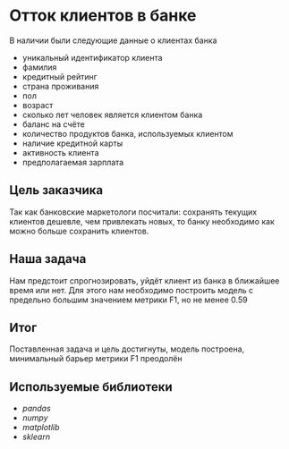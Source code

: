 ﻿# Отток клиентов в банке
В наличии были следующие данные о клиентах банка 

- уникальный идентификатор клиента
- фамилия
- кредитный рейтинг
- страна проживания
- пол
- возраст
- сколько лет человек является клиентом банка
- баланс на счёте
- количество продуктов банка, используемых клиентом
- наличие кредитной карты
- активность клиента
- предполагаемая зарплата

## Цель заказчика 
Так как банковские маркетологи посчитали: сохранять текущих клиентов дешевле, чем привлекать новых, то банку необходимо как можно больше сохранить клиентов. 
 
## Наша задача
Нам предстоит спрогнозировать, уйдёт клиент из банка в ближайшее время или нет. Для этого нам необходимо построить модель с предельно большим значением метрики F1, но не менее 0.59

## Итог
Поставленная задача и цель достигнуты, модель построена, минимальный барьер метрики F1 преодолён

## Используемые библиотеки

- *pandas*
- *numpy*
- *matplotlib*
- *sklearn*